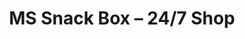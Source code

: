 ---
title: "MS Snack Box – 24/7 Shop"
url: /neustadt-an-der-donau/ms-snack-box-24-7-shop/
shop: Lebensmittel
---